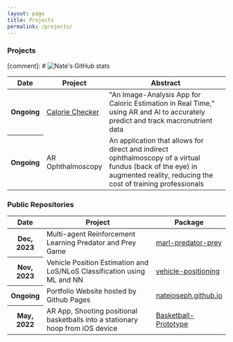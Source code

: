 ```yaml
---
layout: page
title: Projects
permalink: /projects/
---
```


### Projects

[comment]: # ![Nate's GitHub stats](https://github-readme-stats.vercel.app/api?username=natejoseph&show_icons=true&theme=default&bg_color=00000000)

<table class="table table-hover table-sm">
  <colgroup>
    <col style="width:12%">
    <col style="width:20%">
    <col style="width:68%">
  </colgroup>
  <thead>
    <tr>
      <th scope="col">Date</th>
      <th scope="col">Project</th>
      <th scope="col">Abstract</th>
    </tr>
  </thead>
  <tbody>
    <tr>
      <th scope="row">Ongoing</th>
      <td><a href="/assets/pdfs/CalorieChecker_UMComputingDayPoster.pdf"><span class="font-weight-bold">Calorie Checker</span></a></td>
      <td>"An Image-Analysis App for Caloric Estimation in Real Time," using AR and AI to accurately predict and track macronutrient data</td>
    </tr>
    <tr>
      <th scope="row">Ongoing</th>
      <td><span class="font-weight-bold">AR Ophthalmoscopy</span></td>
      <td>An application that allows for direct and indirect ophthalmoscopy of a virtual fundus (back of the eye) in augmented reality, reducing the cost of training professionals</td>
    </tr>

  </tbody>
</table>

### Public Repositories

<table class="table table-hover table-sm">
  <colgroup>
    <col style="width:12%">
    <col style="width:68%">
    <col style="width:20%">
  </colgroup>
  <thead>
    <tr>
      <th scope="col">Date</th>
      <th scope="col">Project</th>
      <th scope="col">Package</th>
    </tr>
  </thead>
  <tbody>
    <tr>
      <th scope="row">Dec, 2023</th>
      <td>Multi-agent Reinforcement Learning Predator and Prey Game</td>
      <td><a href="https://github.com/natejoseph/marl-predator-prey"><span class="font-weight-bold">marl-predator-prey</span></a></td>
    </tr>
    <tr>
      <th scope="row">Nov, 2023</th>
      <td>Vehicle Position Estimation and LoS/NLoS Classification using ML and NN</td>
      <td><a href="https://github.com/natejoseph/vehicle-positioning"><span class="font-weight-bold">vehicle-positioning</span></a></td>
    </tr>
    <tr>
      <th scope="row">Ongoing</th>
      <td>Portfolio Website hosted by Github Pages</td>
      <td><a href="https://github.com/natejoseph/natejoseph.github.io"><span class="font-weight-bold">natejoseph.github.io</span></a></td>
    </tr>
    <tr>
      <th scope="row">May, 2022</th>
      <td>AR App, Shooting positional basketballs into a stationary hoop from iOS device</td>
      <td><a href="https://github.com/natejoseph/Basketball-Prototype"><span class="font-weight-bold">Basketball-Prototype</span></a></td>
    </tr>
  </tbody>
</table>
